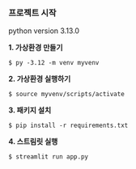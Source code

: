 ### 프로젝트 시작
python version 3.13.0

**1. 가상환경 만들기**
```
$ py -3.12 -m venv myvenv
```
**2. 가상환경 실행하기**
```
$ source myvenv/scripts/activate
```
**3. 패키지 설치**
```
$ pip install -r requirements.txt
```
**4. 스트림릿 실행**
```
$ streamlit run app.py
```
